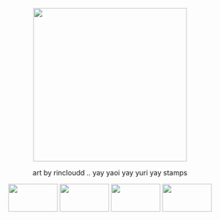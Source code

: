 <p align="center">
  <img width="308" height="308" src="https://files.catbox.moe/kgno3o.png">
</p>
<p align="center">
art by rincloudd .. yay yaoi yay yuri yay stamps
</p>
<p align="center">
  <img width="99" height="56" src="https://64.media.tumblr.com/2532ce2fd84add14935f6e4463df6380/66fb755c19710c02-d2/s100x200/0bbd6f1f8ce64fa6838a7ab426ee0267183320e7.pnj"> <img width="99" height="56" src="https://64.media.tumblr.com/25913613ab0ed0aaf859073da0c4e050/d478f17b757d4bf4-1c/s100x200/c9995ebc9708f522864d9443cfd096d720cf6893.pnj">
   <img width="99" height="56" src="https://64.media.tumblr.com/f337ff4865b17578bd95791daa64f44e/d478f17b757d4bf4-70/s100x200/3cea5a8c27a45ec9fc14ae7680d6bab14bcc71af.pnj"> <img width="99" height="56" src="https://64.media.tumblr.com/349d56cc4b592bd7c977030c6f9859fb/090afbd47ba0bff0-4a/s100x200/5f41b4b54d353efc9139f0dcda562dd96bbc4d66.pnj">
</p>
<p align="center">
